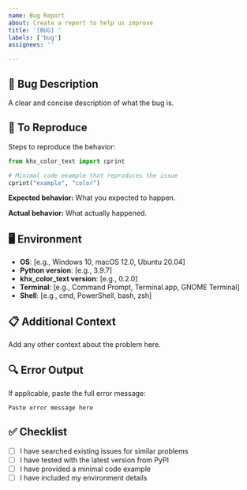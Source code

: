 ```yaml
---
name: Bug Report
about: Create a report to help us improve
title: '[BUG] '
labels: ['bug']
assignees: ''

---
```


## 🐛 Bug Description
A clear and concise description of what the bug is.

## 🔄 To Reproduce
Steps to reproduce the behavior:

```python
from khx_color_text import cprint

# Minimal code example that reproduces the issue
cprint("example", "color")
```

**Expected behavior:**
What you expected to happen.

**Actual behavior:**
What actually happened.

## 🖥️ Environment
- **OS**: [e.g., Windows 10, macOS 12.0, Ubuntu 20.04]
- **Python version**: [e.g., 3.9.7]
- **khx_color_text version**: [e.g., 0.2.0]
- **Terminal**: [e.g., Command Prompt, Terminal.app, GNOME Terminal]
- **Shell**: [e.g., cmd, PowerShell, bash, zsh]

## 📋 Additional Context
Add any other context about the problem here.

## 🔍 Error Output
If applicable, paste the full error message:

```
Paste error message here
```

## ✅ Checklist
- [ ] I have searched existing issues for similar problems
- [ ] I have tested with the latest version from PyPI
- [ ] I have provided a minimal code example
- [ ] I have included my environment details